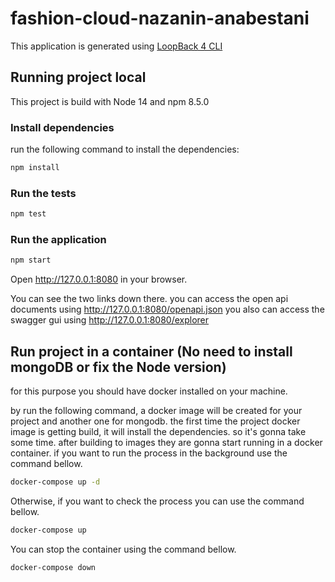 # fashion-cloud-nazanin-anabestani

This application is generated using [LoopBack 4 CLI](https://loopback.io/doc/en/lb4/Command-line-interface.html)

## Running project local

This project is build with Node 14 and npm 8.5.0
### Install dependencies

run the following command to install the dependencies:

```sh
npm install
```

### Run the tests

```sh
npm test
```

### Run the application

```sh
npm start
```

Open http://127.0.0.1:8080 in your browser.

You can see the two links down there. 
you can access the open api documents using http://127.0.0.1:8080/openapi.json 
you also can access the swagger gui using http://127.0.0.1:8080/explorer 


## Run project in a container (No need to install mongoDB or fix the Node version)

for this purpose you should have docker installed on your machine.


by run the following command, a docker image will be created for your project and another one for mongodb.
the first time the project docker image is getting build, it will install the dependencies. so it's gonna take some time.
after building to images they are gonna start running in a docker container.
if you want to run the process in the background use the command bellow.

```sh
docker-compose up -d
```

Otherwise, if you want to check the process you can use the command bellow.

```sh
docker-compose up
```

You can stop the container using the command bellow. 
```sh
docker-compose down
```

